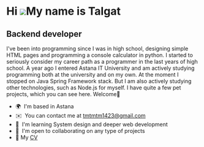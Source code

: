 Hi ![](https://user-images.githubusercontent.com/18350557/176309783-0785949b-9127-417c-8b55-ab5a4333674e.gif)My name is Talgat
========================================================================================================================================

Backend developer
-----------------

I've been into programming since I was in high school, designing simple HTML pages and programming a console calculator in python. I started to seriously consider my career path as a programmer in the last years of high school. A year ago I entered Astana IT University and am actively studying programming both at the university and on my own. At the moment I stopped on Java Spring Framework stack. But I am also actively studying other technologies, such as Node.js for myself. I have quite a few pet projects, which you can see here. Welcome💫

*   🌍  I'm based in Astana
*   ✉️  You can contact me at [tmtmtm1423@gmail.com](mailto:tmtmtm1423@gmail.com)
*   🧠  I'm learning System design and deeper web development
*   🤝  I'm open to collaborating on any type of projects
*   📃  My [CV](https://drive.google.com/file/d/1R8ZcGrtgMNdW8mrhtt-CamlPVvRkcr9Q/view?usp=sharing)
